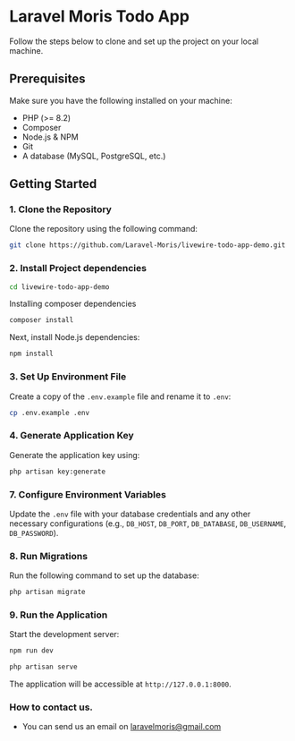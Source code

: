 
# Laravel Moris Todo App

Follow the steps below to clone and set up the project on your local machine.

## Prerequisites

Make sure you have the following installed on your machine:

- PHP (>= 8.2)
- Composer
- Node.js & NPM
- Git
- A database (MySQL, PostgreSQL, etc.)

## Getting Started

### 1. Clone the Repository

Clone the repository using the following command:

```bash
git clone https://github.com/Laravel-Moris/livewire-todo-app-demo.git
```

### 2. Install Project dependencies

```bash
cd livewire-todo-app-demo
```

Installing composer dependencies

```bash
composer install
```

Next, install Node.js dependencies:

```bash
npm install
```

### 3. Set Up Environment File

Create a copy of the `.env.example` file and rename it to `.env`:

```bash
cp .env.example .env
```

### 4. Generate Application Key

Generate the application key using:

```bash
php artisan key:generate
```

### 7. Configure Environment Variables

Update the `.env` file with your database credentials and any other necessary configurations (e.g., `DB_HOST`, `DB_PORT`, `DB_DATABASE`, `DB_USERNAME`, `DB_PASSWORD`).

### 8. Run Migrations

Run the following command to set up the database:

```bash
php artisan migrate
```

### 9. Run the Application

Start the development server:

```bash
npm run dev
```

```bash
php artisan serve
```

The application will be accessible at `http://127.0.0.1:8000`.

### How to contact us.

- You can send us an email on laravelmoris@gmail.com
